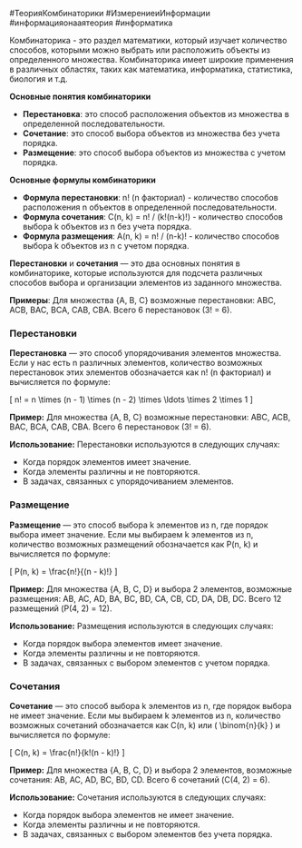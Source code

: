 #ТеорияКомбинаторики #ИзмерениеиИнформации #информацияонааятеория #информатика 

Комбинаторика - это раздел математики, который изучает количество способов, которыми можно выбрать или расположить объекты из определенного множества. Комбинаторика имеет широкие применения в различных областях, таких как математика, информатика, статистика, биология и т.д.

**Основные понятия комбинаторики**

- **Перестановка**: это способ расположения объектов из множества в определенной последовательности.
- **Сочетание**: это способ выбора объектов из множества без учета порядка.
- **Размещение**: это способ выбора объектов из множества с учетом порядка.

**Основные формулы комбинаторики**

- **Формула перестановки**: n! (n факториал) - количество способов расположения n объектов в определенной последовательности.
- **Формула сочетания**: C(n, k) = n! / (k!(n-k)!) - количество способов выбора k объектов из n без учета порядка.
- **Формула размещения**: A(n, k) = n! / (n-k)! - количество способов выбора k объектов из n с учетом порядка.

**Перестановки** и **сочетания** — это два основных понятия в комбинаторике, которые используются для подсчета различных способов выбора и организации элементов из заданного множества.

**Примеры**:  Для множества {A, B, C} возможные перестановки: ABC, ACB, BAC, BCA, CAB, CBA. Всего 6 перестановок (3! = 6).

### Перестановки

**Перестановка** — это способ упорядочивания элементов множества. Если у нас есть n различных элементов, количество возможных перестановок этих элементов обозначается как n! (n факториал) и вычисляется по формуле:

[ n! = n \times (n - 1) \times (n - 2) \times \ldots \times 2 \times 1 ]

**Пример:** Для множества {A, B, C} возможные перестановки: ABC, ACB, BAC, BCA, CAB, CBA. Всего 6 перестановок (3! = 6).

**Использование:** Перестановки используются в следующих случаях:

- Когда порядок элементов имеет значение.
- Когда элементы различны и не повторяются.
- В задачах, связанных с упорядочиванием элементов.

### Размещение

**Размещение** — это способ выбора k элементов из n, где порядок выбора имеет значение. Если мы выбираем k элементов из n, количество возможных размещений обозначается как P(n, k) и вычисляется по формуле:

[ P(n, k) = \frac{n!}{(n - k)!} ]

**Пример:** Для множества {A, B, C, D} и выбора 2 элементов, возможные размещения: AB, AC, AD, BA, BC, BD, CA, CB, CD, DA, DB, DC. Всего 12 размещений (P(4, 2) = 12).

**Использование:** Размещения используются в следующих случаях:

- Когда порядок выбора элементов имеет значение.
- Когда элементы различны и не повторяются.
- В задачах, связанных с выбором элементов с учетом порядка.

### Сочетания

**Сочетание** — это способ выбора k элементов из n, где порядок выбора не имеет значение. Если мы выбираем k элементов из n, количество возможных сочетаний обозначается как C(n, k) или ( \binom{n}{k} ) и вычисляется по формуле:

[ C(n, k) = \frac{n!}{k!(n - k)!} ]

**Пример:** Для множества {A, B, C, D} и выбора 2 элементов, возможные сочетания: AB, AC, AD, BC, BD, CD. Всего 6 сочетаний (C(4, 2) = 6).

**Использование:** Сочетания используются в следующих случаях:

- Когда порядок выбора элементов не имеет значение.
- Когда элементы различны и не повторяются.
- В задачах, связанных с выбором элементов без учета порядка.
